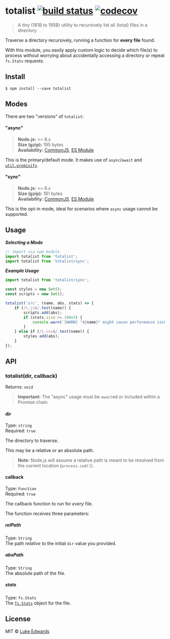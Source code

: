 # totalist [![build status](https://badgen.now.sh/github/status/lukeed/totalist)](https://github.com/lukeed/totalist/actions) [![codecov](https://badgen.now.sh/codecov/c/github/lukeed/totalist)](https://codecov.io/gh/lukeed/totalist)

> A tiny (181B to 195B) utility to recursively list all (total) files in a directory

Traverse a directory recursively, running a function for **every file** found.

With this module, you easily apply custom logic to decide which file(s) to process without worrying about accidentally accessing a directory or repeat `fs.Stats` requests.

## Install

```
$ npm install --save totalist
```


## Modes

There are two "versions" of `totalist`:

#### "async"
> **Node.js:** >= 8.x<br>
> **Size (gzip):** 195 bytes<br>
> **Availability:** [CommonJS](https://unpkg.com/totalist/dist/index.js), [ES Module](https://unpkg.com/totalist/dist/index.mjs)

This is the primary/default mode. It makes use of `async`/`await` and [`util.promisify`](https://nodejs.org/api/util.html#util_util_promisify_original).

#### "sync"
> **Node.js:** >= 6.x<br>
> **Size (gzip):** 181 bytes<br>
> **Availability:** [CommonJS](https://unpkg.com/totalist/sync/index.js), [ES Module](https://unpkg.com/totalist/sync/index.mjs)

This is the opt-in mode, ideal for scenarios where `async` usage cannot be supported.


## Usage

***Selecting a Mode***

```js
// import via npm module
import totalist from 'totalist';
import totalist from 'totalist/sync';
```

***Example Usage***

```js
import totalist from 'totalist/sync';

const styles = new Set();
const scripts = new Set();

totalist('src', (name, abs, stats) => {
	if (/\.js$/.test(name)) {
		scripts.add(abs);
		if (stats.size >= 100e3) {
			console.warn(`[WARN] "${name}" might cause performance issues (${stats.size})`;)
		}
	} else if (/\.css$/.test(name)) {
		styles.add(abs);
	}
});
```


## API

### totalist(dir, callback)
Returns: `void`

> **Important:** The "async" usage must be `await`ed or included within a Promise chain.

#### dir
Type: `string`<br>
Required: `true`

The directory to traverse.

This may be a relative _or_ an absolute path.

> **Note**: Node.js will assume a relative path is meant to be resolved from the current location (`process.cwd()`).

#### callback
Type: `Function`<br>
Required: `true`

The callback function to run for _every_ file.

The function receives three parameters:

##### relPath
Type: `String`<br>
The path _relative to_ the initial `dir` value you provided.

##### absPath
Type: `String`<br>
The absolute path of the file.

##### stats
Type: `fs.Stats`<br>
The [`fs.Stats`](https://nodejs.org/api/fs.html#fs_class_fs_stats) object for the file.


## License

MIT © [Luke Edwards](https://lukeed.com)
